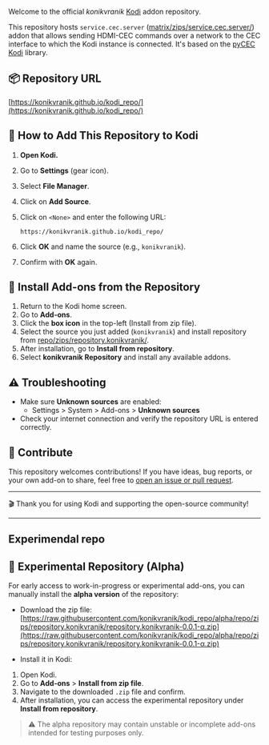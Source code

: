 
Welcome to the official *konikvranik* [Kodi](https://kodi.tv) addon repository.

This repository hosts `service.cec.server` ([matrix/zips/service.cec.server/](matrix/zips/service.cec.server/)) addon that allows sending HDMI-CEC commands over a network to the CEC interface to which the Kodi instance is connected. It's based on the [pyCEC Kodi](/pyCEC) library.


## 📦 Repository URL

[https://konikvranik.github.io/kodi_repo/](https://konikvranik.github.io/kodi_repo/)

## 🧭 How to Add This Repository to Kodi

1. **Open Kodi.**
2. Go to **Settings** (gear icon).
3. Select **File Manager**.
4. Click on **Add Source**.
5. Click on `<None>` and enter the following URL:

    ```
    https://konikvranik.github.io/kodi_repo/
    ```

6. Click **OK** and name the source (e.g., `konikvranik`).
7. Confirm with **OK** again.

## 🔧 Install Add-ons from the Repository

1. Return to the Kodi home screen.
2. Go to **Add-ons**.
3. Click the **box icon** in the top-left (Install from zip file).
4. Select the source you just added (`konikvranik`) and install repository from [repo/zips/repository.konikvranik/](repo/zips/repository.konikvranik/).
5. After installation, go to **Install from repository**.
6. Select **konikvranik Repository** and install any available addons.

## ⚠️ Troubleshooting

- Make sure **Unknown sources** are enabled:
    - Settings > System > Add-ons > **Unknown sources**
- Check your internet connection and verify the repository URL is entered correctly.

## 🤝 Contribute

This repository welcomes contributions! If you have ideas, bug reports, or your own add-on to share, feel free to [open an issue or pull request](https://github.com/konikvranik/kodi_repo).

---

🎬 Thank you for using Kodi and supporting the open-source community!

---

## Experimendal repo

## 🧪 Experimental Repository (Alpha)

For early access to work-in-progress or experimental add-ons, you can manually install the **alpha version** of the repository:

- Download the zip file:
  [https://raw.githubusercontent.com/konikvranik/kodi_repo/alpha/repo/zips/repository.konikvranik/repository.konikvranik-0.0.1-α.zip](https://raw.githubusercontent.com/konikvranik/kodi_repo/alpha/repo/zips/repository.konikvranik/repository.konikvranik-0.0.1-α.zip)

- Install it in Kodi:
1. Open Kodi.
2. Go to **Add-ons** > **Install from zip file**.
3. Navigate to the downloaded `.zip` file and confirm.
4. After installation, you can access the experimental repository under **Install from repository**.

> ⚠️ The alpha repository may contain unstable or incomplete add-ons intended for testing purposes only.
